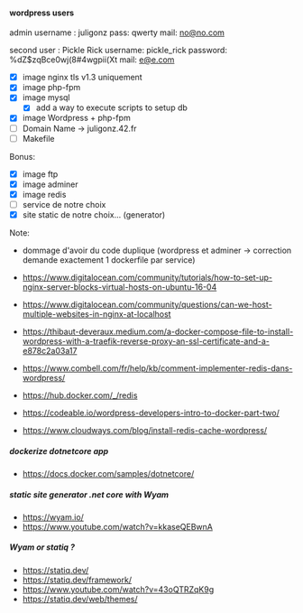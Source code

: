 #### wordpress users

admin username : juligonz
pass: qwerty
mail: no@no.com

second user : Pickle Rick
username: pickle_rick
password: %dZ$zqBce0wj(8#4wgpii(Xt
mail: e@e.com

- [x] image nginx tls v1.3 uniquement
- [x] image php-fpm
- [x] image mysql
	- [x] add a way to execute scripts to setup db
- [x] image Wordpress + php-fpm
- [ ] Domain Name -> juligonz.42.fr
- [ ] Makefile

Bonus:
- [x] image ftp
- [x] image adminer
- [x] image redis
- [ ] service de notre choix
- [x] site static de notre choix... (generator)

Note:
 - dommage d'avoir du code duplique (wordpress et adminer -> correction demande exactement 1 dockerfile par service)

- https://www.digitalocean.com/community/tutorials/how-to-set-up-nginx-server-blocks-virtual-hosts-on-ubuntu-16-04
- https://www.digitalocean.com/community/questions/can-we-host-multiple-websites-in-nginx-at-localhost


- https://thibaut-deveraux.medium.com/a-docker-compose-file-to-install-wordpress-with-a-traefik-reverse-proxy-an-ssl-certificate-and-a-e878c2a03a17
- https://www.combell.com/fr/help/kb/comment-implementer-redis-dans-wordpress/

- https://hub.docker.com/_/redis
- https://codeable.io/wordpress-developers-intro-to-docker-part-two/

- https://www.cloudways.com/blog/install-redis-cache-wordpress/

##### dockerize dotnetcore app
- https://docs.docker.com/samples/dotnetcore/
##### static site generator .net core with Wyam
- https://wyam.io/
- https://www.youtube.com/watch?v=kkaseQEBwnA

##### Wyam or statiq ?
- https://statiq.dev/
- https://statiq.dev/framework/
- https://www.youtube.com/watch?v=43oQTRZqK9g
- https://statiq.dev/web/themes/

